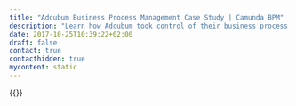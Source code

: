 ```yaml
---
title: "Adcubum Business Process Management Case Study | Camunda BPM"
description: "Learn how Adcubum took control of their business process automation and improved efficiency in their organization with Camunda. Camunda is the leader for workflow automation based on Java and BPMN 2.0."
date: 2017-10-25T10:39:22+02:00
draft: false
contact: true
contacthidden: true
mycontent: static
---
```

{{<case-study-single
company="Adcubum"
companydescription="<p>Adcubum offers standard software for health, accident and property insurance in the DACH market. The products support the entire value chain offered in the insurance industry and allow for the implementation of powerful, digitized end-to-end business processes. Adcubum's software is responsible for an accumulated premium volume of more than 20 billion euros among its customers.</p>"
customerquote=""
teaser=""
usecase=""
videolink=""
logo="//images.ctfassets.net/vpidbgnakfvf/2wfhUAwedmC6MkmoAusY2C/c2ade24fcbce36bac2d846b57f112523/ad-cubum.svg"
pdf=""
thumbnail="">}}